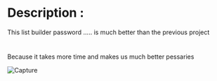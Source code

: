 # Description : 
This list builder password ..... is much better than the previous project
#
Because it takes more time and makes us much better pessaries



![Capture](https://user-images.githubusercontent.com/96992358/150994516-486592c6-ef82-48b3-9c0d-2e0f00880de9.PNG)
